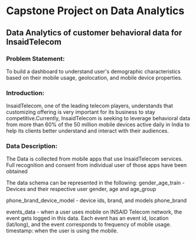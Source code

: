 # Capstone Project on Data Analytics
## Data Analytics of customer behavioral data for InsaidTelecom
### Problem Statement:
To build a dashboard to understand user's demographic characteristics based on their mobile usage,
geolocation, and mobile device properties.
### Introduction:
InsaidTelecom, one of the leading telecom players, understands that customizing offering is very important
for its business to stay competitive.Currently, InsaidTelecom is seeking to leverage behavioral data from
more than 60% of the 50 million mobile devices active daily in India to help its clients better understand and
interact with their audiences.
### Data Description:
The Data is collected from mobile apps that use InsaidTelecom services. Full recognition and consent from
individual user of those apps have been obtained

The data schema can be represented in the following:
gender_age_train - Devices and their respective user gender, age and age_group

phone_brand_device_model - device ids, brand, and models phone_brand

events_data - when a user uses mobile on INSAID Telecom network, the event gets logged in this data.
Each event has an event id, location (lat/long), and the event corresponds to frequency of mobile usage.
timestamp: when the user is using the mobile.
